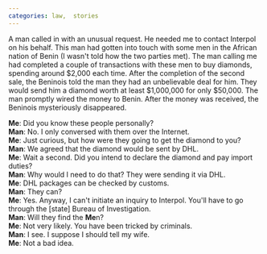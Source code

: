 ```yaml
---
categories: law,  stories
---
```


<p>A man called in with an unusual request. He needed me to contact Interpol on his behalf. This man had gotten into touch with some men in the African nation of Benin (I wasn't told how the two parties met). The man calling me had completed a couple of transactions with these men to buy diamonds, spending around $2,000 each time. After the completion of the second sale, the Beninois told the man they had an unbelievable deal for him. They would send him a diamond worth at least $1,000,000 for only $50,000. The man promptly wired the money to Benin. After the money was received, the Beninois mysteriously disappeared.</p>

**Me**: Did you know these people personally?<br />
**Man**: No. I only conversed with them over the Internet.<br />
**Me**: Just curious, but how were they going to get the diamond to you?<br />
**Man**: We agreed that the diamond would be sent by DHL.<br />
**Me**: Wait a second. Did you intend to declare the diamond and pay import duties?<br />
**Man**: Why would I need to do that? They were sending it via DHL.<br />
**Me**: DHL packages can be checked by customs.<br />
**Man**: They can?<br />
**Me**: Yes. Anyway, I can't initiate an inquiry to Interpol. You'll have to go through the [state] Bureau of Investigation.<br />
**Man**: Will they find the **Me**n?<br />
**Me**: Not very likely. You have been tricked by criminals.<br />
**Man**: I see. I suppose I should tell my wife.<br />
**Me**: Not a bad idea.